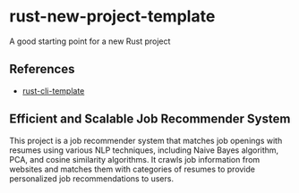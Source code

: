 # rust-new-project-template
A good starting point for a new Rust project

## References

* [rust-cli-template](https://github.com/kbknapp/rust-cli-template)

## Efficient and Scalable Job Recommender System
This project is a job recommender system that matches job openings with resumes using various NLP techniques, including Naive Bayes algorithm, PCA, and cosine similarity algorithms. It crawls job information from websites and matches them with categories of resumes to provide personalized job recommendations to users.
